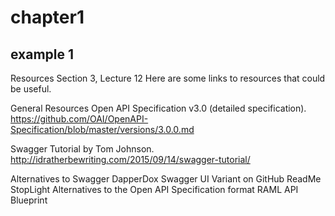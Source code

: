 # chapter1


##  example 1

Resources
Section 3, Lecture 12
Here are some links to resources that could be useful.

General Resources
Open API Specification v3.0 (detailed specification).   
https://github.com/OAI/OpenAPI-Specification/blob/master/versions/3.0.0.md


Swagger Tutorial by Tom Johnson.  
http://idratherbewriting.com/2015/09/14/swagger-tutorial/


Alternatives to Swagger
DapperDox
Swagger UI Variant on GitHub
ReadMe
StopLight
Alternatives to the Open API Specification format
RAML
API Blueprint
